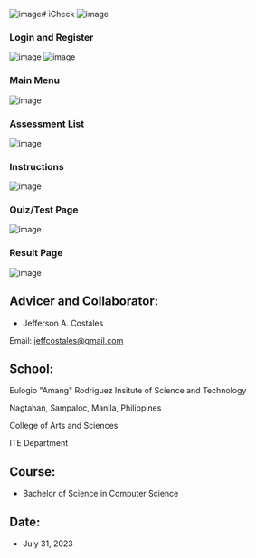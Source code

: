 ![image](https://github.com/CharlesCincoA/iCheck-Eye-Test-Application/assets/140971231/a75586f2-d2e6-4ba7-b01e-a9311fdffabc)# iCheck
![image](https://github.com/CharlesCincoA/iCheck-Eye-Test-Application/assets/140971231/80ac0219-656f-42c9-b003-41dd708262c8)

### Login and Register
![image](https://github.com/CharlesCincoA/iCheck-Eye-Test-Application/assets/140971231/637d9e3e-7b83-4cb4-885e-5cffc734c259)
![image](https://github.com/CharlesCincoA/iCheck-Eye-Test-Application/assets/140971231/22dd54a8-e035-4dbf-8d6e-f3958f8833a3)

### Main Menu
![image](https://github.com/CharlesCincoA/iCheck-Eye-Test-Application/assets/140971231/71eb524f-b4c3-4d67-a148-fe614b7590e8)

### Assessment List
![image](https://github.com/CharlesCincoA/iCheck-Eye-Test-Application/assets/140971231/05359f86-eb9d-45c5-8366-b40e974eb0d4)

### Instructions
![image](https://github.com/CharlesCincoA/iCheck-Eye-Test-Application/assets/140971231/83882527-097f-4d22-9090-79231b227936)

### Quiz/Test Page
![image](https://github.com/CharlesCincoA/iCheck-Eye-Test-Application/assets/140971231/d67c0b5a-d06e-4c0c-a68c-fc562a495f88)

### Result Page
![image](https://github.com/CharlesCincoA/iCheck-Eye-Test-Application/assets/140971231/5d197e4e-dfc1-4528-8763-96b92c2f8a0e)

## Advicer and Collaborator:
* Jefferson A. Costales

Email: jeffcostales@gmail.com
  
## School:
Eulogio "Amang" Rodriguez Insitute of Science and Technology

Nagtahan, Sampaloc, Manila, Philippines

College of Arts and Sciences

ITE Department

## Course:
* Bachelor of Science in Computer Science

## Date:
* July 31, 2023

